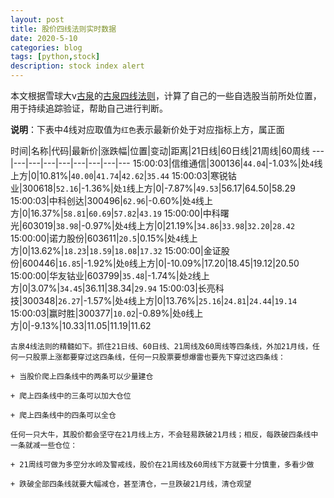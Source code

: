 ```yaml
---
layout: post
title: 股价四线法则实时数据
date: 2020-5-10
categories: blog
tags: [python,stock]
description: stock index alert
---
```



本文根据雪球大v[古泉](https://xueqiu.com/u/7148646888)的[古泉四线法则](https://xueqiu.com/7148646888/130498192)，计算了自己的一些自选股当前所处位置，用于持续追踪验证，帮助自己进行判断。

**说明**：下表中4线对应取值为`红色`表示最新价处于对应指标上方，属正面

时间|名称|代码|最新价|涨跌幅|位置|变动|距离|21日线|60日线|21周线|60周线
---|---|---|---|---|---|---|---|---
15:00:03|信维通信|300136|`44.04`|-1.03%|处`4`线上方|0|10.81%|`40.00`|`41.74`|`42.62`|`35.44`
15:00:03|寒锐钴业|300618|`52.16`|-1.36%|处`1`线上方|0|-7.87%|`49.53`|56.17|64.50|58.29
15:00:03|中科创达|300496|`62.96`|-0.60%|处`4`线上方|0|16.37%|`58.81`|`60.69`|`57.82`|`43.19`
15:00:00|中科曙光|603019|`38.98`|-0.97%|处`4`线上方|0|21.19%|`34.86`|`33.98`|`32.20`|`28.42`
15:00:00|诺力股份|603611|`20.5`|0.15%|处`4`线上方|0|13.62%|`18.23`|`18.59`|`18.08`|`17.32`
15:00:00|金证股份|600446|`16.85`|-1.92%|处`0`线上方|0|-10.09%|17.20|18.45|19.12|20.50
15:00:00|华友钴业|603799|`35.48`|-1.74%|处`2`线上方|0|3.07%|`34.45`|36.11|38.34|`29.94`
15:00:03|长亮科技|300348|`26.27`|-1.57%|处`4`线上方|0|13.76%|`25.16`|`24.81`|`24.44`|`19.14`
15:00:03|赢时胜|300377|`10.02`|-0.89%|处`0`线上方|0|-9.13%|10.33|11.05|11.19|11.62

```
古泉4线法则的精髓如下。抓住21日线、60日线、21周线及60周线等四条线，外加21月线，任何一只股票上涨都要穿过这四条线，任何一只股票要想爆雷也要先下穿过这四条线：

+ 当股价爬上四条线中的两条可以少量建仓

+ 爬上四条线中的三条可以加大仓位

+ 爬上四条线中的四条可以全仓

任何一只大牛，其股价都会坚守在21月线上方，不会轻易跌破21月线；相反，每跌破四条线中一条就减一些仓位：

+ 21周线可做为多空分水岭及警戒线，股价在21周线及60周线下方就要十分慎重，多看少做

+ 跌破全部四条线就要大幅减仓，甚至清仓，一旦跌破21月线，清仓观望
```